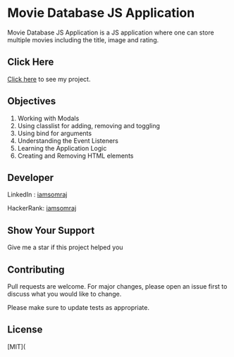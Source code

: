 # Movie Database JS Application
Movie Database JS Application is a JS application where one can store multiple movies including the title, image and rating.

## Click Here

[Click here](https://iamsomraj.github.io/Movie-Database-JS-Application/index.html) to see my project.

## Objectives

1. Working with Modals
2. Using classlist for adding, removing and toggling
3. Using bind for arguments
4. Understanding the Event Listeners
5. Learning the Application Logic
6. Creating and Removing HTML elements

## Developer

LinkedIn : [iamsomraj](https://www.linkedin.com/in/iamsomraj/)

HackerRank: [iamsomraj](https://www.hackerrank.com/iamsomraj?hr_r=1) 

## Show Your Support

Give me a star if this project helped you

## Contributing

Pull requests are welcome. For major changes, please open an issue first to discuss what you would like to change.

Please make sure to update tests as appropriate.

## License

[MIT](